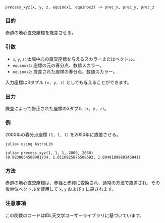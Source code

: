 ```
precess_xyz(x, y, z, equinox1, equinox2) -> prec_x, prec_y, prec_z
```

### 目的

赤道の地心直交座標を歳差させる。

### 引数

  * `x`, `y`, `z`: 太陽中心の直交座標を与えるスカラーまたはベクトル。
  * `equinox1`: 座標の元の春分点、数値スカラー。
  * `equinox2`: 歳差された座標の春分点、数値スカラー。

入力座標は3タプル `(x, y, z)` としても与えることができます。

### 出力

歳差によって修正された座標の3タプル `(x, y, z)`。

### 例

2000年の春分点座標 `(1, 1, 1)` を2050年に歳差させる。

```jldoctest
julia> using AstroLib

julia> precess_xyz(1, 1, 1, 2000, 2050)
(0.9838854500981734, 1.0110925876508692, 1.0048189888146941)
```

### 方法

赤道の地心直交座標は、赤経と赤緯に変換され、通常の方法で歳差され、その後単位ベクトルを使用して `x`, `y` および `z` に戻されます。

### 注意事項

この関数のコードはIDL天文学ユーザーライブラリに基づいています。
